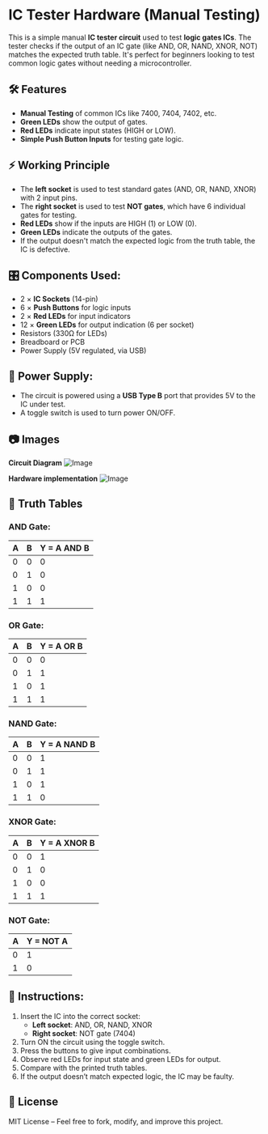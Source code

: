 # IC Tester Hardware (Manual Testing)

This is a simple manual **IC tester circuit** used to test **logic gates ICs**. The tester checks if the output of an IC gate (like AND, OR, NAND, XNOR, NOT) matches the expected truth table. It's perfect for beginners looking to test common logic gates without needing a microcontroller.

## 🛠 Features
- **Manual Testing** of common ICs like 7400, 7404, 7402, etc.
- **Green LEDs** show the output of gates.
- **Red LEDs** indicate input states (HIGH or LOW).
- **Simple Push Button Inputs** for testing gate logic.

## ⚡ Working Principle
- The **left socket** is used to test standard gates (AND, OR, NAND, XNOR) with 2 input pins.
- The **right socket** is used to test **NOT gates**, which have 6 individual gates for testing.
- **Red LEDs** show if the inputs are HIGH (1) or LOW (0).
- **Green LEDs** indicate the outputs of the gates.
- If the output doesn't match the expected logic from the truth table, the IC is defective.

## 🎛 Components Used:
- 2 × **IC Sockets** (14-pin)
- 6 × **Push Buttons** for logic inputs
- 2 × **Red LEDs** for input indicators
- 12 × **Green LEDs** for output indication (6 per socket)
- Resistors (330Ω for LEDs)
- Breadboard or PCB
- Power Supply (5V regulated, via USB)

## 🔌 Power Supply:
- The circuit is powered using a **USB Type B** port that provides 5V to the IC under test.
- A toggle switch is used to turn power ON/OFF.

## 📷 Images
**Circuit Diagram**
![Image](https://github.com/user-attachments/assets/f43aa86d-d323-434d-b536-8391fa28a7e4)

**Hardware implementation**
![Image](https://github.com/user-attachments/assets/a724c702-bf93-465e-a195-52a642446509)


## 📃 Truth Tables

### AND Gate:
| A | B | Y = A AND B |
|---|---|-------------|
| 0 | 0 |      0      |
| 0 | 1 |      0      |
| 1 | 0 |      0      |
| 1 | 1 |      1      |

### OR Gate:
| A | B | Y = A OR B |
|---|---|------------|
| 0 | 0 |      0     |
| 0 | 1 |      1     |
| 1 | 0 |      1     |
| 1 | 1 |      1     |

### NAND Gate:
| A | B | Y = A NAND B |
|---|---|--------------|
| 0 | 0 |      1       |
| 0 | 1 |      1       |
| 1 | 0 |      1       |
| 1 | 1 |      0       |

### XNOR Gate:
| A | B | Y = A XNOR B |
|---|---|--------------|
| 0 | 0 |      1       |
| 0 | 1 |      0       |
| 1 | 0 |      0       |
| 1 | 1 |      1       |

### NOT Gate:
| A | Y = NOT A |
|---|-----------|
| 0 |     1     |
| 1 |     0     |

## 📝 Instructions:
1. Insert the IC into the correct socket:
   - **Left socket**: AND, OR, NAND, XNOR
   - **Right socket**: NOT gate (7404)
2. Turn ON the circuit using the toggle switch.
3. Press the buttons to give input combinations.
4. Observe red LEDs for input state and green LEDs for output.
5. Compare with the printed truth tables.
6. If the output doesn’t match expected logic, the IC may be faulty.

## 📜 License
MIT License – Feel free to fork, modify, and improve this project.
